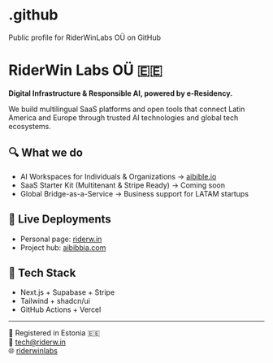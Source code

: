 # .github
Public profile for RiderWinLabs OÜ on GitHub

# RiderWin Labs OÜ 🇪🇪

**Digital Infrastructure & Responsible AI, powered by e-Residency.**

We build multilingual SaaS platforms and open tools that connect Latin America and Europe through trusted AI technologies and global tech ecosystems.

## 🔍 What we do
- AI Workspaces for Individuals & Organizations → [aibible.io](https://aibible.io)
- SaaS Starter Kit (Multitenant & Stripe Ready) → Coming soon
- Global Bridge-as-a-Service → Business support for LATAM startups

## 🚀 Live Deployments
- Personal page: [riderw.in](https://riderw.in)
- Project hub: [aibibbia.com](https://aibibbia.com)

## 🧠 Tech Stack
- Next.js + Supabase + Stripe
- Tailwind + shadcn/ui
- GitHub Actions + Vercel

---

📍 Registered in Estonia 🇪🇪  
📧 [tech@riderw.in](mailto:tech@riderw.in)  
🌐 [riderwinlabs](https://riderwin.ee)
